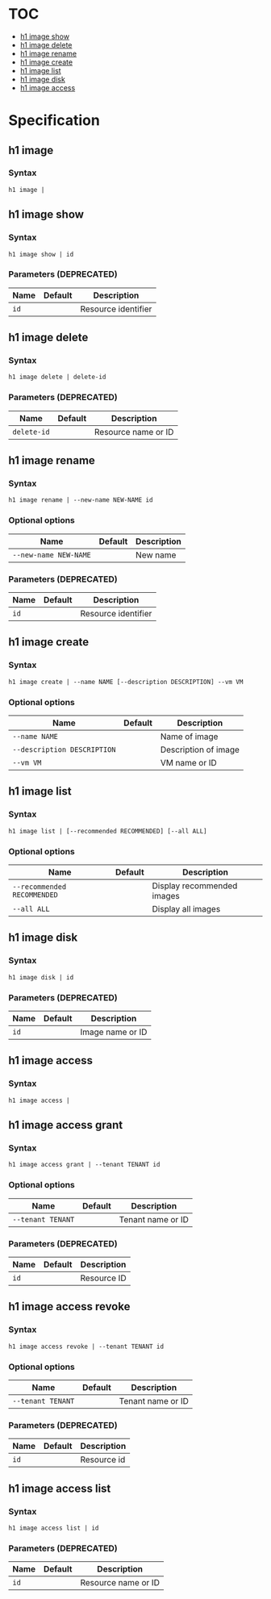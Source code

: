 # TOC

* [h1 image show](#h1-image-show)
* [h1 image delete](#h1-image-delete)
* [h1 image rename](#h1-image-rename)
* [h1 image create](#h1-image-create)
* [h1 image list](#h1-image-list)
* [h1 image disk](#h1-image-disk)
* [h1 image access](#h1-image-access)


# Specification

## h1 image

### Syntax

```h1 image | ```

## h1 image show

### Syntax

```h1 image show | id```

### Parameters (DEPRECATED)

| Name | Default | Description | 
| ---- | ------- | ----------- |
| ```id``` |  | Resource identifier |

## h1 image delete

### Syntax

```h1 image delete | delete-id```

### Parameters (DEPRECATED)

| Name | Default | Description | 
| ---- | ------- | ----------- |
| ```delete-id``` |  | Resource name or ID |

## h1 image rename

### Syntax

```h1 image rename | --new-name NEW-NAME id```

### Optional options

| Name | Default | Description | 
| ---- | ------- | ----------- |
| ```--new-name NEW-NAME``` |  | New name |

### Parameters (DEPRECATED)

| Name | Default | Description | 
| ---- | ------- | ----------- |
| ```id``` |  | Resource identifier |

## h1 image create

### Syntax

```h1 image create | --name NAME [--description DESCRIPTION] --vm VM```

### Optional options

| Name | Default | Description | 
| ---- | ------- | ----------- |
| ```--name NAME``` |  | Name of image |
| ```--description DESCRIPTION``` |  | Description of image |
| ```--vm VM``` |  | VM name or ID |

## h1 image list

### Syntax

```h1 image list | [--recommended RECOMMENDED] [--all ALL]```

### Optional options

| Name | Default | Description | 
| ---- | ------- | ----------- |
| ```--recommended RECOMMENDED``` |  | Display recommended images |
| ```--all ALL``` |  | Display all images |

## h1 image disk

### Syntax

```h1 image disk | id```

### Parameters (DEPRECATED)

| Name | Default | Description | 
| ---- | ------- | ----------- |
| ```id``` |  | Image name or ID |

## h1 image access

### Syntax

```h1 image access | ```

## h1 image access grant

### Syntax

```h1 image access grant | --tenant TENANT id```

### Optional options

| Name | Default | Description | 
| ---- | ------- | ----------- |
| ```--tenant TENANT``` |  | Tenant name or ID |

### Parameters (DEPRECATED)

| Name | Default | Description | 
| ---- | ------- | ----------- |
| ```id``` |  | Resource ID |

## h1 image access revoke

### Syntax

```h1 image access revoke | --tenant TENANT id```

### Optional options

| Name | Default | Description | 
| ---- | ------- | ----------- |
| ```--tenant TENANT``` |  | Tenant name or ID |

### Parameters (DEPRECATED)

| Name | Default | Description | 
| ---- | ------- | ----------- |
| ```id``` |  | Resource id |

## h1 image access list

### Syntax

```h1 image access list | id```

### Parameters (DEPRECATED)

| Name | Default | Description | 
| ---- | ------- | ----------- |
| ```id``` |  | Resource name or ID |

